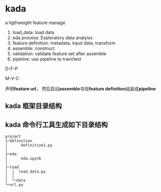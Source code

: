# kada

a ligthweight feature manage

1. load_data: load data
2. eda process: Exploratory data analysis
3. feature definition: metadata, input data, transform
4. assemble: construct
5. validation: validate feature set after assemble
6. pipeline: use pipeline to train/test 


D-F-P

M-V-C


声明**feature url**， 然后启动**assemble**寻找**feature definition**组装成**pipeline**

## kada 框架目录结构


## kada 命令行工具生成如下目录结构

```
project
├─definition
│      definition1.py
│
├─eda
│      eda.ipynb
│
├─load
│  │  load_data.py
│  │
│  └─data
└─url.py        
```
